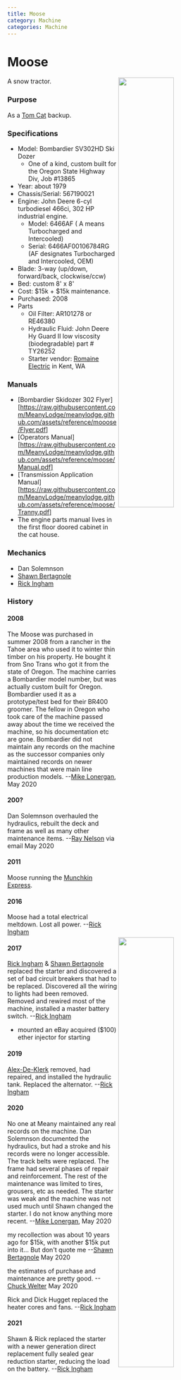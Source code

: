 ```yaml
---
title: Moose
category: Machine
categories: Machine
---
```

# Moose
<img src="/img/2020-Moose.jpeg" style="width: 50%;" align="right">
A snow tractor.

### Purpose

As a [Tom Cat](/Machine/Tomcat) backup.

### Specifications

- Model: Bombardier SV302HD Ski Dozer
    - One of a kind, custom built for the Oregon State Highway Div, Job #13865
- Year: about 1979
- Chassis/Serial: 567190021
- Engine: John Deere 6-cyl turbodiesel 466ci, 302 HP industrial engine.
    - Model: 6466AF ( A means Turbocharged and Intercooled)
    - Serial: 6466AF00106784RG (AF designates Turbocharged and Intercooled, OEM)
- Blade: 3-way (up/down, forward/back, clockwise/ccw)
- Bed: custom 8' x 8'
- Cost: $15k + $15k maintenance.
- Purchased: 2008
- Parts
    - Oil Filter: AR101278 or RE46380
    - Hydraulic Fluid: John Deere Hy Guard II low viscosity (biodegradable) part # TY26252
    - Starter vendor: [Romaine Electric](https://www.romaineelectric.com/) in Kent, WA

### Manuals

- [Bombardier Skidozer 302 Flyer][https://raw.githubusercontent.com/MeanyLodge/meanylodge.github.com/assets/reference/mooose/Flyer.pdf]
- [Operators Manual][https://raw.githubusercontent.com/MeanyLodge/meanylodge.github.com/assets/reference/moose/Manual.pdf]
- [Transmission Application Manual][https://raw.githubusercontent.com/MeanyLodge/meanylodge.github.com/assets/reference/moose/Tranny.pdf]
- The engine parts manual lives in the first floor doored cabinet in the cat house.

### Mechanics

- Dan Solemnson
- [Shawn Bertagnole](/Person/Shawn-Bertagnole)
- [Rick Ingham](/Person/Rick-Ingham)

### History

#### 2008

The Moose was purchased in summer 2008 from a rancher in the Tahoe area who used it to winter thin timber on his property. He bought it from Sno Trans who got it from the state of Oregon. The machine carries a Bombardier model number, but was actually custom built for Oregon. Bombardier used it as a prototype/test bed for their BR400 groomer. The fellow in Oregon who took care of the machine passed away about the time we received the machine, so his documentation etc are gone. Bombardier did not maintain any records on the machine as the successor companies only maintained records on newer machines that were main line production models. --[Mike Lonergan](/Person/Mike-Lonergan), May 2020

#### 200?

Dan Solemnson overhauled the hydraulics, rebuilt the deck and frame as well as many other maintenance items. --[Ray Nelson](/Person/Ray-Nelson) via email May 2020

#### 2011

Moose running the [Munchkin Express](/Munchkin-Express).

<img src="/img/2011-Moose.jpeg" style="width: 50%;" align="right">

#### 2016

Moose had a total electrical meltdown. Lost all power. --[Rick Ingham](/Person/Rick-Ingham)

#### 2017

[Rick Ingham](/Person/Rick-Ingham) & [Shawn Bertagnole](/Person/Shawn-Bertagnole) replaced the starter and discovered a set of bad circuit breakers that had to be replaced. Discovered all the wiring to lights had been removed. Removed and rewired most of the machine, installed a master battery switch. --[Rick Ingham](/Person/Rick-Ingham)

- mounted an eBay acquired ($100) ether injector for starting

#### 2019

[Alex-De-Klerk](/Person/Alex-de-Klerk) removed, had repaired, and installed the hydraulic tank. Replaced the alternator. --[Rick Ingham](/Person/Rick-Ingham)

#### 2020

No one at Meany maintained any real records on the machine. Dan Solemnson documented the hydraulics, but had a stroke and his records were no longer accessible. The track belts were replaced. The frame had several phases of repair and reinforcement. The rest of the maintenance was limited to tires, grousers, etc as needed. The starter was weak and the machine was not used much until Shawn changed the starter. I do not know anything more recent. --[Mike Lonergan](/Person/Mike-Lonergan), May 2020

my recollection was about 10 years ago for $15k, with another $15k put into it... But don't quote me --[Shawn Bertagnole](/Person/Shawn-Bertagnole) May 2020

the estimates of purchase and maintenance are pretty good. --[Chuck Welter](/Person/Chuck-Welter) May 2020

Rick and Dick Hugget replaced the heater cores and fans. --[Rick Ingham](/Person/Rick-Ingham)

#### 2021

Shawn & Rick replaced the starter with a newer generation direct replacement fully sealed gear reduction starter, reducing the load on the battery. --[Rick Ingham](/Person/Rick-Ingham)


[Flyer]:  /Machine/Moose/Flyer.pdf
[Manual]: /Machine/Moose/Manual.pdf
[Tranny]: /Machine/Moose/Transmission.pdf
